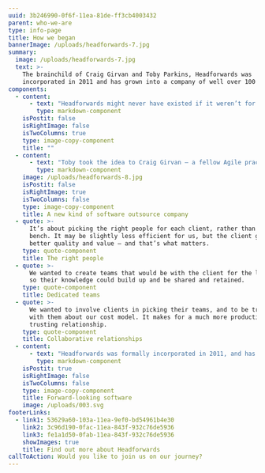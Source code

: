 ```yaml
---
uuid: 3b246990-0f6f-11ea-81de-ff3cb4003432
parent: who-we-are
type: info-page
title: How we began
bannerImage: /uploads/headforwards-7.jpg
summary:
  image: /uploads/headforwards-7.jpg
  text: >-
    The brainchild of Craig Girvan and Toby Parkins, Headforwards was
    incorporated in 2011 and has grown into a company of well over 100 people.
components:
  - content:
      - text: "Headforwards might never have existed if it weren’t for a chance conversation at a barbecue. Agile practitioner Toby Parkins was talking with a product owner from a global corporation, when the discussion turned to the difficulty of getting really good outsource developers.\r\n\n“He was talking about how you never get the right people, and how outsource companies just pull anyone off the bench to work on a project,” says Toby. \n\n“I knew instantly that I could put together a brilliant team for him – and the whole concept of Headforwards was founded in that moment.”"
        type: markdown-component
    isPostit: false
    isRightImage: false
    isTwoColumns: true
    type: image-copy-component
    title: ""
  - content:
      - text: "Toby took the idea to Craig Girvan – a fellow Agile practitioner – who had been thinking along similar lines.\r\n\nThey agreed that clients were short-changed by traditional outsourcers, who tend to prioritise their own business over that of their clients. They sketched out a vision of a new kind of outsource company, built on three principles:"
        type: markdown-component
    image: /uploads/headforwards-8.jpg
    isPostit: false
    isRightImage: true
    isTwoColumns: false
    type: image-copy-component
    title: A new kind of software outsource company
  - quote: >-
      It’s about picking the right people for each client, rather than running a
      bench. It may be slightly less efficient for us, but the client gets much
      better quality and value – and that’s what matters.
    type: quote-component
    title: The right people
  - quote: >-
      We wanted to create teams that would be with the client for the long-term,
      so their knowledge could build up and be shared and retained.
    type: quote-component
    title: Dedicated teams
  - quote: >-
      We wanted to involve clients in picking their teams, and to be transparent
      with them about our cost model. It makes for a much more productive and
      trusting relationship.
    type: quote-component
    title: Collaborative relationships
  - content:
      - text: "Headforwards was formally incorporated in 2011, and has grown into a company of well over 100 people. \r\n\nAs clients increasingly look for outsource companies that deliver long-term value and competitive differentiation, Headforwards stands in good stead for the future."
        type: markdown-component
    isPostit: true
    isRightImage: false
    isTwoColumns: false
    type: image-copy-component
    title: Forward-looking software
    image: /uploads/003.svg
footerLinks:
  - link1: 53629a60-103a-11ea-9ef0-bd54961b4e30
    link2: 3c96d190-0fac-11ea-843f-932c76de5936
    link3: fe1a1d50-0fab-11ea-843f-932c76de5936
    showImages: true
    title: Find out more about Headforwards
callToAction: Would you like to join us on our journey?
---
```

